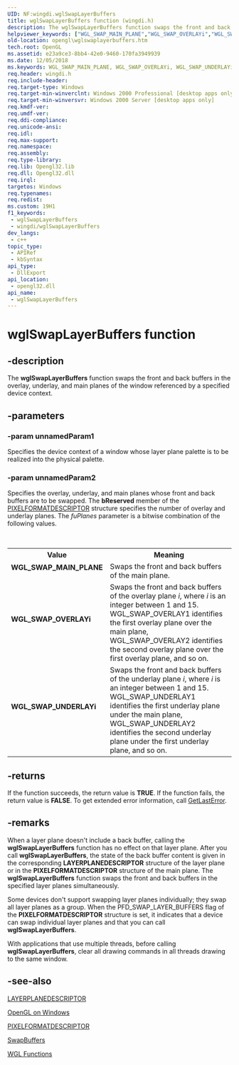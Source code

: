 ```yaml
---
UID: NF:wingdi.wglSwapLayerBuffers
title: wglSwapLayerBuffers function (wingdi.h)
description: The wglSwapLayerBuffers function swaps the front and back buffers in the overlay, underlay, and main planes of the window referenced by a specified device context.
helpviewer_keywords: ["WGL_SWAP_MAIN_PLANE","WGL_SWAP_OVERLAYi","WGL_SWAP_UNDERLAYi","_ogl_wglSwapLayerBuffers","opengl.wglswaplayerbuffers","wglSwapLayerBuffers","wglSwapLayerBuffers function [OpenGL]","wingdi/wglSwapLayerBuffers"]
old-location: opengl\wglswaplayerbuffers.htm
tech.root: OpenGL
ms.assetid: e23a9ce3-8bb4-42e0-9460-170fa3949939
ms.date: 12/05/2018
ms.keywords: WGL_SWAP_MAIN_PLANE, WGL_SWAP_OVERLAYi, WGL_SWAP_UNDERLAYi, _ogl_wglSwapLayerBuffers, opengl.wglswaplayerbuffers, wglSwapLayerBuffers, wglSwapLayerBuffers function [OpenGL], wingdi/wglSwapLayerBuffers
req.header: wingdi.h
req.include-header: 
req.target-type: Windows
req.target-min-winverclnt: Windows 2000 Professional [desktop apps only]
req.target-min-winversvr: Windows 2000 Server [desktop apps only]
req.kmdf-ver: 
req.umdf-ver: 
req.ddi-compliance: 
req.unicode-ansi: 
req.idl: 
req.max-support: 
req.namespace: 
req.assembly: 
req.type-library: 
req.lib: Opengl32.lib
req.dll: Opengl32.dll
req.irql: 
targetos: Windows
req.typenames: 
req.redist: 
ms.custom: 19H1
f1_keywords:
 - wglSwapLayerBuffers
 - wingdi/wglSwapLayerBuffers
dev_langs:
 - c++
topic_type:
 - APIRef
 - kbSyntax
api_type:
 - DllExport
api_location:
 - opengl32.dll
api_name:
 - wglSwapLayerBuffers
---
```


# wglSwapLayerBuffers function


## -description

The <b>wglSwapLayerBuffers</b> function swaps the front and back buffers in the overlay, underlay, and main planes of the window referenced by a specified device context.

## -parameters

### -param unnamedParam1

Specifies the device context of a window whose layer plane palette is to be realized into the physical palette.

### -param unnamedParam2

Specifies the overlay, underlay, and main planes whose front and back buffers are to be swapped. The <b>bReserved</b> member of the <a href="/windows/desktop/api/wingdi/ns-wingdi-pixelformatdescriptor">PIXELFORMATDESCRIPTOR</a> structure specifies the number of overlay and underlay planes. The <i>fuPlanes</i> parameter is a bitwise combination of the following values.<div> </div>


<table>
<tr>
<th>Value</th>
<th>Meaning</th>
</tr>
<tr>
<td width="40%"><a id="WGL_SWAP_MAIN_PLANE"></a><a id="wgl_swap_main_plane"></a><dl>
<dt><b>WGL_SWAP_MAIN_PLANE</b></dt>
</dl>
</td>
<td width="60%">
Swaps the front and back buffers of the main plane.

</td>
</tr>
<tr>
<td width="40%"><a id="WGL_SWAP_OVERLAYi"></a><a id="wgl_swap_overlayi"></a><a id="WGL_SWAP_OVERLAYI"></a><dl>
<dt><b>WGL_SWAP_OVERLAYi</b></dt>
</dl>
</td>
<td width="60%">
Swaps the front and back buffers of the overlay plane <i>i</i>, where <i>i</i> is an integer between 1 and 15. WGL_SWAP_OVERLAY1 identifies the first overlay plane over the main plane, WGL_SWAP_OVERLAY2 identifies the second overlay plane over the first overlay plane, and so on.

</td>
</tr>
<tr>
<td width="40%"><a id="WGL_SWAP_UNDERLAYi"></a><a id="wgl_swap_underlayi"></a><a id="WGL_SWAP_UNDERLAYI"></a><dl>
<dt><b>WGL_SWAP_UNDERLAYi</b></dt>
</dl>
</td>
<td width="60%">
Swaps the front and back buffers of the underlay plane <i>i</i>, where <i>i</i> is an integer between 1 and 15. WGL_SWAP_UNDERLAY1 identifies the first underlay plane under the main plane, WGL_SWAP_UNDERLAY2 identifies the second underlay plane under the first underlay plane, and so on.

</td>
</tr>
</table>

## -returns

If the function succeeds, the return value is <b>TRUE</b>. If the function fails, the return value is <b>FALSE</b>. To get extended error information, call <a href="/windows/desktop/api/errhandlingapi/nf-errhandlingapi-getlasterror">GetLastError</a>.

## -remarks

When a layer plane doesn't include a back buffer, calling the <b>wglSwapLayerBuffers</b> function has no effect on that layer plane. After you call <b>wglSwapLayerBuffers</b>, the state of the back buffer content is given in the corresponding <b>LAYERPLANEDESCRIPTOR</b> structure of the layer plane or in the <b>PIXELFORMATDESCRIPTOR</b> structure of the main plane. The <b>wglSwapLayerBuffers</b> function swaps the front and back buffers in the specified layer planes simultaneously.

Some devices don't support swapping layer planes individually; they swap all layer planes as a group. When the PFD_SWAP_LAYER_BUFFERS flag of the <b>PIXELFORMATDESCRIPTOR</b> structure is set, it indicates that a device can swap individual layer planes and that you can call <b>wglSwapLayerBuffers</b>.

With applications that use multiple threads, before calling <b>wglSwapLayerBuffers</b>, clear all drawing commands in all threads drawing to the same window.

## -see-also

<a href="/windows/desktop/api/wingdi/ns-wingdi-layerplanedescriptor">LAYERPLANEDESCRIPTOR</a>



<a href="/windows/desktop/OpenGL/opengl-on-windows-nt--windows-2000--and-windows-95-98">OpenGL on Windows</a>



<a href="/windows/desktop/api/wingdi/ns-wingdi-pixelformatdescriptor">PIXELFORMATDESCRIPTOR</a>



<a href="/windows/desktop/api/wingdi/nf-wingdi-swapbuffers">SwapBuffers</a>



<a href="/windows/desktop/OpenGL/wgl-functions">WGL Functions</a>
